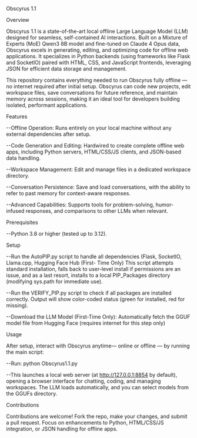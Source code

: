 Obscyrus 1.1


Overview


Obscyrus 1.1 is a state-of-the-art local offline Large Language Model (LLM) designed for seamless, self-contained AI interactions. Built on a Mixture of Experts (MoE) 
Qwen3 8B model and fine-tuned on Claude 4 Opus data, Obscyrus excels in generating, editing, and optimizing code for offline web applications. It specializes in Python 
backends (using frameworks like Flask and SocketIO) paired with HTML, CSS, and JavaScript frontends, leveraging JSON for efficient data storage and management.

This repository contains everything needed to run Obscyrus fully offline — no internet required after initial setup. Obscyrus can code new projects, edit workspace files, 
save conversations for future reference, and maintain memory across sessions, making it an ideal tool for developers building isolated, performant applications.


Features


--Offline Operation: Runs entirely on your local machine without any external dependencies after setup.

--Code Generation and Editing: Hardwired to create complete offline web apps, including Python servers, HTML/CSS/JS clients, and JSON-based data handling.

--Workspace Management: Edit and manage files in a dedicated workspace directory.

--Conversation Persistence: Save and load conversations, with the ability to refer to past memory for context-aware responses.

--Advanced Capabilities: Supports tools for problem-solving, humor-infused responses, and comparisons to other LLMs when relevant.


Prerequisites


--Python 3.8 or higher (tested up to 3.12).


Setup


--Run the AutoPIP.py script to handle all dependencies (Flask, SocketIO, Llama.cpp, Hugging Face Hub (First-
   Time Only) This script attempts standard installation, falls back to user-level install if permissions are 
   an issue, and as a last resort, installs to a local PIP_Packages directory (modifying sys.path for immediate 
   use).
   
--Run the VERIFY_PIP.py script to check if all packages are installed correctly.
  Output will show color-coded status (green for installed, red for missing).
  
--Download the LLM Model (First-Time Only): Automatically fetch the GGUF model file from Hugging Face (requires 
  internet for this step only)


Usage


After setup, interact with Obscyrus anytime— online or offline — by running the main script:

--Run:
  python Obscyrus1.1.py
  
--This launches a local web server (at http://127.0.0.1:8854 by default), opening a browser interface for chatting, coding, 
  and managing workspaces. The LLM loads automatically, and you can select models from the GGUFs directory.


Contributions


Contributions are welcome! Fork the repo, make your changes, and submit a pull request. Focus on enhancements to Python, HTML/CSS/JS integration, or JSON handling for offline apps.
